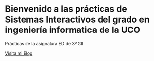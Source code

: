 # Bienvenido a las prácticas de Sistemas Interactivos del grado en ingeniería informatica de la UCO

Prácticas de la asignatura ED de 3º GII

[Visita mi Blog](http://www.re-design.es)
